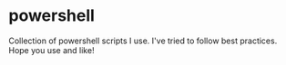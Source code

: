 # powershell
Collection of powershell scripts I use. I've tried to follow best practices. Hope you use and like!
